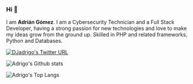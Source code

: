 ### Hi 👋

I am **Adrián Gómez**. I am a Cybersecurity Technician and a Full Stack Developer, having a strong passion for new technologies and love to make my ideas grow from the ground up.
Skilled in PHP and related frameworks, Python and Databases.

[![DJadrigo's Twitter URL](https://img.shields.io/twitter/url?label=DJadrigo&style=social&url=https%3A%2F%2Ftwitter.com%2FDJadrigo)](https://twitter.com/DJadrigo)

![Adrigo's Github stats](https://github-readme-stats.vercel.app/api?username=adrigo&show_icons=true&count_private=true&title_color=FF6161&icon_color=56FF91&text_color=FFFFFF&bg_color=000000&cache_seconds=3000&locale=en&hide_border=true&border_radius=30)

<!-- Possible future theme for card -->
<!-- ![Adrigo's Github stats](https://github-readme-stats.vercel.app/api?username=adrigo&show_icons=true&count_private=true&title_color=56FF91&icon_color=FF6161&text_color=FFFFFF&bg_color=000000&cache_seconds=3000&locale=en&hide_border=true&border_radius=30)-->

![Adrigo's Top Langs](https://github-readme-stats.vercel.app/api/top-langs/?username=adrigo&layout=compact&show_icons=true&count_private=true&title_color=FF6161&icon_color=56FF91&text_color=FFFFFF&bg_color=000000&cache_seconds=3000&locale=en&hide_border=true&border_radius=30)
